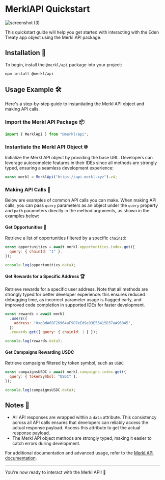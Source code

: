 # MerklAPI Quickstart

![screenshot (3)](https://github.com/user-attachments/assets/775a2f92-8d7f-4f87-a72a-0a7b6e278edf)


This quickstart guide will help you get started with interacting with the Eden Treaty app object using the Merkl API package.

## Installation 🚀

To begin, install the `@merkl/api` package into your project:

```bash
npm install @merkl/api
```

## Usage Example 🛠️

Here's a step-by-step guide to instantiating the Merkl API object and making API calls.

### Import the Merkl API Package 📦

```javascript
import { MerklApi } from "@merkl/api";
```

### Instantiate the Merkl API Object 🌐

Initialize the Merkl API object by providing the base URL. Developers can leverage autocomplete features in their IDEs since all methods are strongly typed, ensuring a seamless development experience:

```javascript
const merkl = MerklApi("https://api.merkl.xyz").v4;
```

### Making API Calls 📡

Below are examples of common API calls you can make. When making API calls, you can pass `query` parameters as an object under the `query` property and `path` parameters directly in the method arguments, as shown in the examples below:

#### Get Opportunities 💼

Retrieve a list of opportunities filtered by a specific `chainId`:

```javascript
const opportunities = await merkl.opportunities.index.get({
  query: { chainId: "1" },
});

console.log(opportunities.data);
```

#### Get Rewards for a Specific Address 🏆

Retrieve rewards for a specific user address. Note that all methods are strongly typed for better developer experience: this ensures reduced debugging time, as incorrect parameter usage is flagged early, and improved code completion in supported IDEs for faster development.

```javascript
const rewards = await merkl
  .users({
    address: "0xd8dA6BF26964aF9D7eEd9e03E53415D37aA96045",
  })
  .rewards.get({ query: { chainId: 1 } });

console.log(rewards.data);
```

#### Get Campaigns Rewarding USDC

Retrieve campaigns filtered by token symbol, such as `USDC`:

```javascript
const campaignsUSDC = await merkl.campaigns.index.get({
  query: { tokenSymbol: "USDC" },
});

console.log(campaignsUSDC.data);
```

## Notes 📝

- All API responses are wrapped within a `data` attribute. This consistency across all API calls ensures that developers can reliably access the actual response payload. Access this attribute to get the actual response payload.
- The Merkl API object methods are strongly typed, making it easier to catch errors during development.

For additional documentation and advanced usage, refer to the [Merkl API documentation](https://api.merkl.xyz/docs).

---

You're now ready to interact with the Merkl API! 🎉


